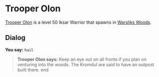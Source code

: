 # Trooper Olon



[Trooper Olon](/npc/79086) is a level 50 Iksar Warrior that spawns in [Warsliks Woods](/zone/79).



## Dialog

**You say:** `hail`



>**Trooper Olon says:** Keep an eye out on all fronts if you plan on venturing into the woods.  The Kromdul are said to have an outpost built there.
end